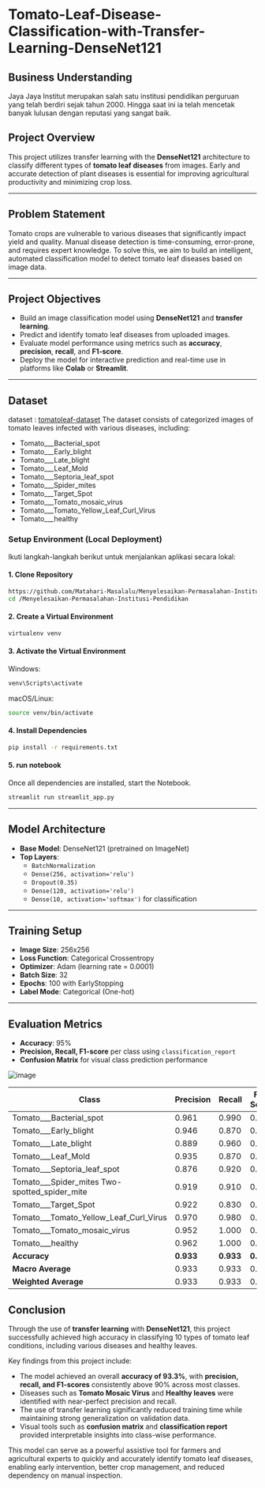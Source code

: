 # Tomato-Leaf-Disease-Classification-with-Transfer-Learning-DenseNet121

## Business Understanding
Jaya Jaya Institut merupakan salah satu institusi pendidikan perguruan yang telah berdiri sejak tahun 2000. Hingga saat ini ia telah mencetak banyak lulusan dengan reputasi yang sangat baik.

## Project Overview

This project utilizes transfer learning with the **DenseNet121** architecture to classify different types of **tomato leaf diseases** from images. Early and accurate detection of plant diseases is essential for improving agricultural productivity and minimizing crop loss.

---

## Problem Statement

Tomato crops are vulnerable to various diseases that significantly impact yield and quality. Manual disease detection is time-consuming, error-prone, and requires expert knowledge. To solve this, we aim to build an intelligent, automated classification model to detect tomato leaf diseases based on image data.

---

## Project Objectives

- Build an image classification model using **DenseNet121** and **transfer learning**.
- Predict and identify tomato leaf diseases from uploaded images.
- Evaluate model performance using metrics such as **accuracy**, **precision**, **recall**, and **F1-score**.
- Deploy the model for interactive prediction and real-time use in platforms like **Colab** or **Streamlit**.

---

## Dataset

dataset : [tomatoleaf-dataset](https://www.kaggle.com/datasets/kaustubhb999/tomatoleaf)
The dataset consists of categorized images of tomato leaves infected with various diseases, including:

- Tomato___Bacterial_spot  
- Tomato___Early_blight  
- Tomato___Late_blight  
- Tomato___Leaf_Mold  
- Tomato___Septoria_leaf_spot  
- Tomato___Spider_mites  
- Tomato___Target_Spot  
- Tomato___Tomato_mosaic_virus  
- Tomato___Tomato_Yellow_Leaf_Curl_Virus  
- Tomato___healthy

### Setup Environment (Local Deployment)

Ikuti langkah-langkah berikut untuk menjalankan aplikasi secara lokal:

#### 1. Clone Repository
```bash
https://github.com/Matahari-Masalalu/Menyelesaikan-Permasalahan-Institusi-Pendidikan.git
cd /Menyelesaikan-Permasalahan-Institusi-Pendidikan
```

#### 2. Create a Virtual Environment
```bash
virtualenv venv
```

#### 3. Activate the Virtual Environment
Windows:
```bash
venv\Scripts\activate
```
macOS/Linux:
```bash
source venv/bin/activate
```

#### 4. Install Dependencies
```bash
pip install -r requirements.txt
```

#### 5. run notebook
Once all dependencies are installed, start the Notebook.
```bash
streamlit run streamlit_app.py
```

---

## Model Architecture

- **Base Model**: DenseNet121 (pretrained on ImageNet)
- **Top Layers**:
  - `BatchNormalization`
  - `Dense(256, activation='relu')`
  - `Dropout(0.35)`
  - `Dense(120, activation='relu')`
  - `Dense(10, activation='softmax')` for classification

---

## Training Setup

- **Image Size**: 256x256
- **Loss Function**: Categorical Crossentropy
- **Optimizer**: Adam (learning rate = 0.0001)
- **Batch Size**: 32
- **Epochs**: 100 with EarlyStopping
- **Label Mode**: Categorical (One-hot)

---

## Evaluation Metrics
- **Accuracy**: 95%
- **Precision, Recall, F1-score** per class using `classification_report`
- **Confusion Matrix** for visual class prediction performance

![image](https://github.com/user-attachments/assets/990e3ca7-2f00-4128-8d0f-c45f66631b42)

| Class                                             | Precision | Recall | F1-Score | Support |
|--------------------------------------------------|-----------|--------|----------|---------|
| Tomato___Bacterial_spot                          | 0.961     | 0.990  | 0.975    | 100     |
| Tomato___Early_blight                            | 0.946     | 0.870  | 0.906    | 100     |
| Tomato___Late_blight                             | 0.889     | 0.960  | 0.923    | 100     |
| Tomato___Leaf_Mold                               | 0.935     | 0.870  | 0.902    | 100     |
| Tomato___Septoria_leaf_spot                      | 0.876     | 0.920  | 0.898    | 100     |
| Tomato___Spider_mites Two-spotted_spider_mite    | 0.919     | 0.910  | 0.915    | 100     |
| Tomato___Target_Spot                             | 0.922     | 0.830  | 0.874    | 100     |
| Tomato___Tomato_Yellow_Leaf_Curl_Virus           | 0.970     | 0.980  | 0.975    | 100     |
| Tomato___Tomato_mosaic_virus                     | 0.952     | 1.000  | 0.976    | 100     |
| Tomato___healthy                                 | 0.962     | 1.000  | 0.980    | 100     |
| **Accuracy**                                     | **0.933** | **0.933** | **0.933** | **1000** |
| **Macro Average**                                | 0.933     | 0.933  | 0.932    | 1000    |
| **Weighted Average**                             | 0.933     | 0.933  | 0.932    | 1000    |


## Conclusion

Through the use of **transfer learning** with **DenseNet121**, this project successfully achieved high accuracy in classifying 10 types of tomato leaf conditions, including various diseases and healthy leaves.

Key findings from this project include:

- The model achieved an overall **accuracy of 93.3%**, with **precision, recall, and F1-scores** consistently above 90% across most classes.
- Diseases such as **Tomato Mosaic Virus** and **Healthy leaves** were identified with near-perfect precision and recall.
- The use of transfer learning significantly reduced training time while maintaining strong generalization on validation data.
- Visual tools such as **confusion matrix** and **classification report** provided interpretable insights into class-wise performance.

This model can serve as a powerful assistive tool for farmers and agricultural experts to quickly and accurately identify tomato leaf diseases, enabling early intervention, better crop management, and reduced dependency on manual inspection.
